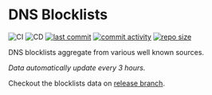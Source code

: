 # DNS Blocklists

![CI](https://github.com/flinteger/dnss-blocklists/workflows/CI/badge.svg?branch=master)
![CD](https://github.com/flinteger/dnss-blocklists/workflows/CD/badge.svg?branch=master)
[![last commit](https://img.shields.io/github/last-commit/flinteger/dnss-blocklists.svg)](https://github.com/flinteger/dnss-blocklists/commits/master)
[![commit activity](https://img.shields.io/github/commit-activity/y/flinteger/dnss-blocklists.svg)](https://github.com/flinteger/dnss-blocklists/commits/master)
[![repo size](https://img.shields.io/github/repo-size/flinteger/dnss-blocklists.svg)](https://github.com/flinteger/dnss-blocklists)

DNS blocklists aggregate from various well known sources.

*Data automatically update every 3 hours.*

Checkout the blocklists data on [release branch](https://github.com/flinteger/dnss-blocklists/tree/release).

